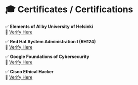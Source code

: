 # 🎓 Certificates / Certifications

✅ **Elements of AI by University of Helsinki**  
🔗 [Verify Here](https://certificates.mooc.fi/validate/j0yikhpk8m)  

✅ **Red Hat System Administration I (RH124)**  
🔗 [Verify Here](https://rha.ole.redhat.com/rha/api/certificates/attendance/uuid/35bb2a83-ef0f-44eb-910d-e8474503cf62)  

✅ **Google Foundations of Cybersecurity**  
🔗 [Verify Here](https://coursera.org/verify/VAWPCYP3SJWD)  

✅ **Cisco Ethical Hacker**  
🔗 [Verify Here](https://www.credly.com/badges/f3bcc116-5f82-4c9e-8770-179a6b83e7b0)
